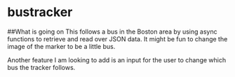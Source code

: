 # bustracker
##What is going on
This follows a bus in the Boston area by using async functions to retrieve and read over JSON data. It might be fun to change the image of the marker to be a little bus.
<p>Another feature I am looking to add is an input for the user to change which bus the tracker follows.
